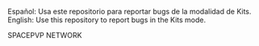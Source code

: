 Español: Usa este repositorio para reportar bugs de la modalidad de Kits.        
English: Use this repository to report bugs in the Kits mode.


SPACEPVP NETWORK
